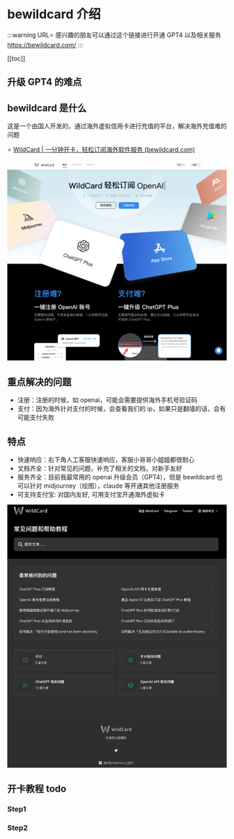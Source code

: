 # bewildcard 介绍

:::warning URL⭐️
感兴趣的朋友可以通过这个链接进行开通 GPT4 以及相关服务 <https://bewildcard.com/>
:::

[[toc]]

## 升级 GPT4 的难点

## bewildcard 是什么

这是一个由国人开发的，通过海外虚拟信用卡进行充值的平台，解决海外充值难的问题

⭐️ [WildCard | 一分钟开卡，轻松订阅海外软件服务 (bewildcard.com)](https://bewildcard.com/)

![image-20240124014731638](bewildcard.assets/image-20240124014731638.png)

## 重点解决的问题

- 注册：注册的时候，如 openai，可能会需要提供海外手机号验证码
- 支付：因为海外针对支付的时候，会查看我们的 ip，如果只是翻墙的话，会有可能支付失败

## 特点

- 快速响应：右下角人工客服快速响应，客服小哥哥小姐姐都很耐心
- 文档齐全：针对常见的问题，补充了相关的文档，对新手友好
- 服务齐全：目前我最常用的 openai 升级会员（GPT4），但是 bewildcard 也可以针对 midjourney（绘图），claude 等开通其他注册服务
- 可支持支付宝: 对国内友好, 可用支付宝开通海外虚拟卡

![image-20240124015144636](bewildcard.assets/image-20240124015144636.png)

## 开卡教程 todo

### Step1

### Step2
